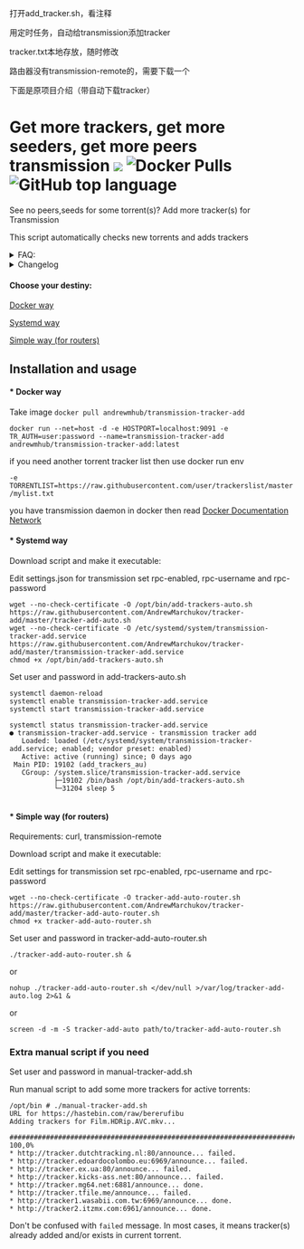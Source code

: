 打开add_tracker.sh，看注释

用定时任务，自动给transmission添加tracker

tracker.txt本地存放，随时修改

路由器没有transmission-remote的，需要下载一个

下面是原项目介绍（带自动下载tracker）

# Get more trackers, get more seeders,  get more peers transmission [![](https://images.microbadger.com/badges/version/andrewmhub/transmission-tracker-add.svg)](https://microbadger.com/images/andrewmhub/transmission-tracker-add) ![Docker Pulls](https://img.shields.io/docker/pulls/andrewmhub/transmission-tracker-add.svg) ![GitHub top language](https://img.shields.io/github/languages/top/AndrewMarchukov/tracker-add.svg)
See no peers,seeds for some torrent(s)? Add more tracker(s) for Transmission

This script automatically checks new torrents and adds trackers

<details>
  <summary>FAQ:</summary>

```
Q: Requirements?
A: curl, transmission-remote or\and transmission-cli

Q: How often does this check for updates for new trackers?
A: Only when adding new torrent in transmission and only active torrents and gap 25 seconds

Q: Can I add tracker to a remote server？
A: Yes, host=host:port or host=http(s?)://host:port/transmission/
```
</details>

<details>
  <summary>Changelog</summary>
   
```
Mar 27, 2019
add tracker-add-auto-router.sh script for routers
now tracker file saved in tmp directory until update web source
new exception in "Get list of active torrents", helps to avoid fully loaded torrents
cosmetic fixes

Feb 22, 2019
add feature connection to host

May 27, 2018
wait new torrents 25 sec

May 26, 2018
Change systemd policy
CPUSchedulingPolicy=idle
Nice=19
```
</details>

#### Choose your destiny:

[Docker way](https://github.com/AndrewMarchukov/tracker-add#-docker-way)

[Systemd way](https://github.com/AndrewMarchukov/tracker-add#-systemd-way)

[Simple way (for routers)](https://github.com/AndrewMarchukov/tracker-add#-simple-way-for-routers)

## Installation and usage

#### * Docker way

Take image `docker pull andrewmhub/transmission-tracker-add`

```docker run --net=host -d -e HOSTPORT=localhost:9091 -e TR_AUTH=user:password --name=transmission-tracker-add andrewmhub/transmission-tracker-add:latest```

if you need another torrent tracker list then use docker run env 

`-e TORRENTLIST=https://raw.githubusercontent.com/user/trackerslist/master/mylist.txt` 

you have transmission daemon in docker then read [Docker Documentation Network](https://docs.docker.com/network/)


#### * Systemd way

Download script and make it executable:

Edit settings.json for transmission set rpc-enabled, rpc-username and rpc-password

```
wget --no-check-certificate -O /opt/bin/add-trackers-auto.sh https://raw.githubusercontent.com/AndrewMarchukov/tracker-add/master/tracker-add-auto.sh
wget --no-check-certificate -O /etc/systemd/system/transmission-tracker-add.service https://raw.githubusercontent.com/AndrewMarchukov/tracker-add/master/transmission-tracker-add.service
chmod +x /opt/bin/add-trackers-auto.sh
```
Set user and password in add-trackers-auto.sh
```
systemctl daemon-reload
systemctl enable transmission-tracker-add.service
systemctl start transmission-tracker-add.service

systemctl status transmission-tracker-add.service
● transmission-tracker-add.service - transmission tracker add
   Loaded: loaded (/etc/systemd/system/transmission-tracker-add.service; enabled; vendor preset: enabled)
   Active: active (running) since; 0 days ago
 Main PID: 19102 (add_trackers_au)
   CGroup: /system.slice/transmission-tracker-add.service
           ├─19102 /bin/bash /opt/bin/add-trackers-auto.sh
           └─31204 sleep 5
           
```

#### * Simple way (for routers)

Requirements: curl, transmission-remote

Download script and make it executable:

Edit settings for transmission set rpc-enabled, rpc-username and rpc-password

```
wget --no-check-certificate -O tracker-add-auto-router.sh https://raw.githubusercontent.com/AndrewMarchukov/tracker-add/master/tracker-add-auto-router.sh
chmod +x tracker-add-auto-router.sh
```
Set user and password in tracker-add-auto-router.sh

```
./tracker-add-auto-router.sh &
```
or
```
nohup ./tracker-add-auto-router.sh </dev/null >/var/log/tracker-add-auto.log 2>&1 &
```
or
```
screen -d -m -S tracker-add-auto path/to/tracker-add-auto-router.sh
```



### Extra manual script if you need
Set user and password in manual-tracker-add.sh

Run manual script to add some more trackers for active torrents:

```
/opt/bin # ./manual-tracker-add.sh
URL for https://hastebin.com/raw/bererufibu
Adding trackers for Film.HDRip.AVC.mkv...

######################################################################## 100,0%
* http://tracker.dutchtracking.nl:80/announce... failed.
* http://tracker.edoardocolombo.eu:6969/announce... failed.
* http://tracker.ex.ua:80/announce... failed.
* http://tracker.kicks-ass.net:80/announce... failed.
* http://tracker.mg64.net:6881/announce... done.
* http://tracker.tfile.me/announce... failed.
* http://tracker1.wasabii.com.tw:6969/announce... done.
* http://tracker2.itzmx.com:6961/announce... done.
```

Don't be confused with `failed` message. In most cases, it means tracker(s) already added and/or exists in current torrent.
